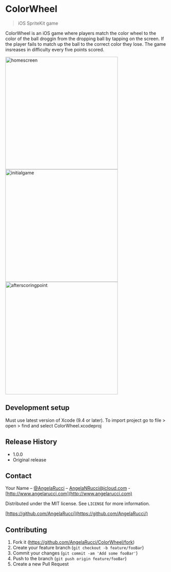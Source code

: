 # ColorWheel
> iOS SpriteKit game

ColorWheel is an iOS game where players match the color wheel to the color of the ball droggin from the dropping ball by tapping on the screen. If the player fails to match up the ball to the correct color they lose. The game insreases in difficulty every five points scored. 

<img src="https://i.imgur.com/b2goeRu.png" alt="homescreen"  height="350px"/>
<img src="https://i.imgur.com/Ih2IYsp.png" alt="initialgame"   height="350px"/>
<img src="https://i.imgur.com/u4sM6XO.png" alt="afterscoringpoint"  height="350px" />

## Development setup

Must use latest version of Xcode (9.4 or later). To import project go to file > open > find and select ColorWheel.xcodeproj


## Release History

* 1.0.0
* Original release 

## Contact

Your Name – [@AngelaRucci](https://twitter.com/AngelaRucci) – AngelaNRucci@icloud.com - [http://www.angelarucci.com](http://www.angelarucci.com)

Distributed under the MIT license. See ``LICENSE`` for more information.

[https://github.com/AngelaRucci](https://github.com/AngelaRucci/)

## Contributing

1. Fork it (<https://github.com/AngelaRucci/ColorWheel/fork>)
2. Create your feature branch (`git checkout -b feature/fooBar`)
3. Commit your changes (`git commit -am 'Add some fooBar'`)
4. Push to the branch (`git push origin feature/fooBar`)
5. Create a new Pull Request
